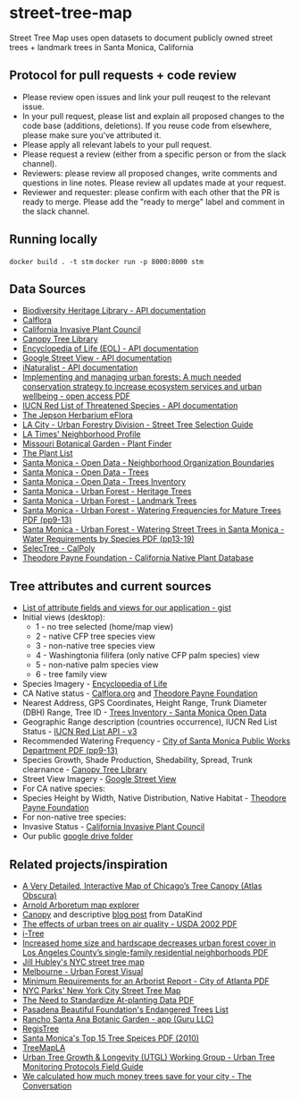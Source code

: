 # street-tree-map

Street Tree Map uses open datasets to document publicly owned street trees + landmark trees in Santa Monica, California

## Protocol for pull requests + code review
* Please review open issues and link your pull reuqest to the relevant issue. 
* In your pull request, please list and explain all proposed changes to the code base (additions, deletions). If you reuse code from elsewhere, please make sure you've attributed it.
* Please apply all relevant labels to your pull request.
* Please request a review (either from a specific person or from the slack channel).
* Reviewers: please review all proposed changes, write comments and questions in line notes. Please review all updates made at your request.
* Reviewer and requester: please confirm with each other that the PR is ready to merge. Please add the "ready to merge" label and comment in the slack channel.

## Running locally
`docker build . -t stm`
`docker run -p 8000:8000 stm`

## Data Sources
* [Biodiversity Heritage Library - API documentation](https://www.biodiversitylibrary.org/api2/docs/docs.html)
* [Calflora](http://www.calflora.org/)
* [California Invasive Plant Council](http://www.cal-ipc.org/plants/inventory/)
* [Canopy Tree Library](https://canopy.org/tree-info/canopy-tree-library/)
* [Encyclopedia of Life (EOL) - API documentation](http://eol.org/api)
* [Google Street View - API documentation](https://developers.google.com/maps/documentation/streetview/)
* [iNaturalist - API documentation](https://www.inaturalist.org/pages/api+reference)
* [Implementing and managing urban forests: A much needed conservation strategy to increase ecosystem services and urban wellbeing - open access PDF](https://www.sciencedirect.com/science/article/pii/S0304380017300960?via%3Dihub)
* [IUCN Red List of Threatened Species - API documentation](http://apiv3.iucnredlist.org/)
* [The Jepson Herbarium eFlora](http://ucjeps.berkeley.edu/eflora/)
* [LA City - Urban Forestry Division - Street Tree Selection Guide](http://bss.lacity.org/urbanforestry/streettreeselectionguide.htm)
* [LA Times' Neighborhood Profile](http://maps.latimes.com/neighborhoods/neighborhood/santa-monica/)
* [Missouri Botanical Garden - Plant Finder](http://www.missouribotanicalgarden.org/plantfinder/plantfindersearch.aspx)
* [The Plant List](http://www.theplantlist.org/)
* [Santa Monica - Open Data - Neighborhood Organization Boundaries](https://data.smgov.net/Public-Assets/Neighborhood-Organization-Boundaries/juzu-tcbz/data)
* [Santa Monica - Open Data - Trees](https://data.smgov.net/Public-Assets/Trees/ekya-mi9c)
* [Santa Monica - Open Data - Trees Inventory](https://data.smgov.net/Public-Assets/Trees-Inventory/w8ue-6cnd)
* [Santa Monica - Urban Forest - Heritage Trees](https://www.smgov.net/Portals/UrbanForest/content.aspx?id=53687092939)
* [Santa Monica - Urban Forest - Landmark Trees](https://www.smgov.net/Portals/UrbanForest/content.aspx?id=53687091867)
* [Santa Monica - Urban Forest - Watering Frequencies for Mature Trees PDF (pp9-13)](https://www.smgov.net/uploadedFiles/Portals/UrbanForest/FINAL%20Trees%20Watering%20Guidelines.pdf)
* [Santa Monica - Urban Forest - Watering Street Trees in Santa Monica - Water Requirements by Species PDF (pp13-19)](https://www.smgov.net/uploadedFiles/Portals/UrbanForest/Maintenance/WateringStreetTrees.pdf)
* [SelecTree - CalPoly](https://selectree.calpoly.edu/)
* [Theodore Payne Foundation - California Native Plant Database](http://www.theodorepayne.org/mediawiki/index.php?title=California_Native_Plant_Library)

## Tree attributes and current sources
* [List of attribute fields and views for our application - gist](https://gist.github.com/Reltre/6554dfc430986803553d84742f1b88a9)
* Initial views (desktop): 
  * 1 - no tree selected (home/map view)
  * 2 - native CFP tree species view
  * 3 - non-native tree species view 
  * 4 - Washingtonia filifera (only native CFP palm species) view
  * 5 - non-native palm species view
  * 6 - tree family view
* Species Imagery - [Encyclopedia of Life](http://eol.org/api)
* CA Native status - [Calflora.org](www.calflora.org) and [Theodore Payne Foundation](http://www.theodorepayne.org/mediawiki/index.php?title=California_Native_Plant_Library)
* Nearest Address, GPS Coordinates, Height Range, Trunk Diameter (DBH) Range, Tree ID - [Trees Inventory - Santa Monica Open Data](https://data.smgov.net/Public-Assets/Trees-Inventory/w8ue-6cnd)
* Geographic Range description (countries occurrence), IUCN Red List Status - [IUCN Red List API - v3](http://apiv3.iucnredlist.org/)
* Recommended Watering Frequency - [City of Santa Monica Public Works Department PDF (pp9-13)](https://www.smgov.net/uploadedFiles/Portals/UrbanForest/FINAL%20Trees%20Watering%20Guidelines.pdf)
* Species Growth, Shade Production, Shedability, Spread, Trunk clearnance - [Canopy Tree Library](https://canopy.org/tree-info/canopy-tree-library/)
* Street View Imagery - [Google Street View](https://developers.google.com/maps/documentation/streetview/)
* For CA native species: 
* Species Height by Width, Native Distribution, Native Habitat - [Theodore Payne Foundation](http://www.theodorepayne.org/mediawiki/index.php?title=California_Native_Plant_Library)
* For non-native tree species:
* Invasive Status - [California Invasive Plant Council](https://www.cal-ipc.org/plants/inventory/)
* Our public [google drive folder](https://drive.google.com/drive/u/1/folders/1PfSpH5yuydJEK-sD-PPTXcj9jHA6QLi4)

## Related projects/inspiration
* [A Very Detailed, Interactive Map of Chicago’s Tree Canopy (Atlas Obscura)](https://www.atlasobscura.com/articles/chicago-tree-canopy-map-2017)
* [Arnold Arboretum map explorer](https://arboretum.harvard.edu/explorer/?utm_source=topnav&utm_medium=nav&utm_campaign=top-menu-map)
* [Canopy](https://github.com/seeread/canopy) and descriptive [blog post](http://www.datakind.org/projects/out-on-a-limb-for-data) from DataKind
* [The effects of urban trees on air quality - USDA 2002 PDF](https://www.nrs.fs.fed.us/units/urban/local-resources/downloads/Tree_Air_Qual.pdf)
* [i-Tree](https://www.itreetools.org/)
* [Increased home size and hardscape decreases urban forest cover in Los Angeles County’s single-family residential neighborhoods PDF](http://johnwilson.usc.edu/wp-content/uploads/2018/03/Increased-home-size-and-hardscape-decreases-urban-forest-cover-in-Los-Angeles-Countys-single-family-residential-neighborhoods.pdf)
* [Jill Hubley's NYC street tree map](https://github.com/jhubley/street-trees)
* [Melbourne - Urban Forest Visual](http://melbourneurbanforestvisual.com.au/)
* [Minimum Requirements for an Arborist Report - City of Atlanta PDF](https://www.atlantaga.gov/home/showdocument?id=20151)
* [NYC Parks' New York City Street Tree Map](https://tree-map.nycgovparks.org/)
* [The Need to Standardize At-planting Data PDF](https://urbanforestry.indiana.edu/doc/publications/2015-need-to-standardize.pdf)
* [Pasadena Beautiful Foundation's Endangered Trees List](http://www.pasadenabeautiful.org/green-links/endangered-trees-list/)
* [Rancho Santa Ana Botanic Garden - app (Guru LLC)](https://itunes.apple.com/us/app/rancho-santa-ana-botanic-garde/id1389785599?mt=8)
* [RegisTree](http://www.vision.caltech.edu/registree/)
* [Santa Monica's Top 15 Tree Speices PDF (2010)](http://csmgisweb.smgov.net/docs/mapcatalog/trees.pdf)
* [TreeMapLA](https://www.opentreemap.org/latreemap/map/)
* [Urban Tree Growth & Longevity (UTGL) Working Group - Urban Tree Monitoring Protocols Field Guide](http://www.urbantreegrowth.org/field-guide.html)
* [We calculated how much money trees save for your city - The Conversation](http://theconversation.com/we-calculated-how-much-money-trees-save-for-your-city-95198)



